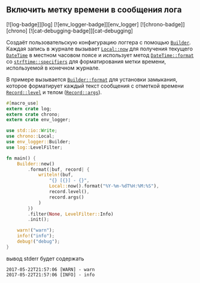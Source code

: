 ## Включить метку времени в сообщения лога

[![log-badge]][log] [![env_logger-badge]][env_logger] [![chrono-badge]][chrono] [![cat-debugging-badge]][cat-debugging]

Создаёт пользовательскую конфигурацию логгера с помощью [`Builder`](https://docs.rs/env_logger/*/env_logger/struct.Builder.html). Каждая запись в журнале вызывает [`Local::now`](https://docs.rs/chrono/*/chrono/offset/struct.Local.html#method.now) для получения текущего [`DateTime`](https://docs.rs/chrono/*/chrono/datetime/struct.DateTime.html) в местном часовом поясе и использует метод [`DateTime::format`](https://docs.rs/chrono/*/chrono/struct.DateTime.html#method.format) со [`strftime::specifiers`](https://docs.rs/chrono/*/chrono/format/strftime/index.html#specifiers) для форматирования метки времени, используемой в конечном журнале.

В примере вызывается [`Builder::format`](https://docs.rs/env_logger/*/env_logger/struct.Builder.html#method.format) для установки замыкания, которое форматирует каждый текст сообщения с отметкой времени [`Record::level`](https://docs.rs/log/*/log/struct.Record.html#method.level) и телом ([`Record::args`](https://docs.rs/log/*/log/struct.Record.html#method.args)).

```rust
#[macro_use]
extern crate log;
extern crate chrono;
extern crate env_logger;

use std::io::Write;
use chrono::Local;
use env_logger::Builder;
use log::LevelFilter;

fn main() {
    Builder::new()
        .format(|buf, record| {
            writeln!(buf,
                "{} [{}] - {}",
                Local::now().format("%Y-%m-%dT%H:%M:%S"),
                record.level(),
                record.args()
            )
        })
        .filter(None, LevelFilter::Info)
        .init();

    warn!("warn");
    info!("info");
    debug!("debug");
}
```

вывод stderr будет содержать

```
2017-05-22T21:57:06 [WARN] - warn
2017-05-22T21:57:06 [INFO] - info
```


